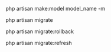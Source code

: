 <!-- how to create a model and a migrate -->
php artisan make:model model_name -m

<!-- how to migrate to phpmyadmin -->
php artisan migrate

<!-- how to rollback data -->
php artisan migrate:rollback

<!-- how to refrech database after rollbacking -->
php artisan migrate:refresh